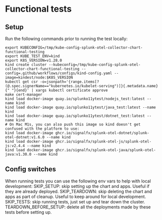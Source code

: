 # Functional tests

## Setup
Run the following commands prior to running the test locally:

```
export KUBECONFIG=/tmp/kube-config-splunk-otel-collector-chart-functional-testing
export KUBE_TEST_ENV=kind
export K8S_VERSION=v1.28.0
kind create cluster --kubeconfig=/tmp/kube-config-splunk-otel-collector-chart-functional-testing --config=.github/workflows/configs/kind-config.yaml --image=kindest/node:$K8S_VERSION
kubectl get csr -o=jsonpath='{range.items[?(@.spec.signerName=="kubernetes.io/kubelet-serving")]}{.metadata.name}{" "}{end}' | xargs kubectl certificate approve
make cert-manager
kind load docker-image quay.io/splunko11ytest/nodejs_test:latest --name kind
kind load docker-image quay.io/splunko11ytest/java_test:latest --name kind
kind load docker-image quay.io/splunko11ytest/dotnet_test:latest --name kind
# On Mac M1s, you can also push this image so kind doesn't get confused with the platform to use:
kind load docker-image ghcr.io/signalfx/splunk-otel-dotnet/splunk-otel-dotnet:v1.6.0 --name kind
kind load docker-image ghcr.io/signalfx/splunk-otel-js/splunk-otel-js:v2.4.4 --name kind
kind load docker-image ghcr.io/signalfx/splunk-otel-java/splunk-otel-java:v1.30.0 --name kind
```

## Config switches

When running tests you can use the following env vars to help with local development:
SKIP_SETUP: skip setting up the chart and apps. Useful if they are already deployed.
SKIP_TEARDOWN: skip deleting the chart and apps as part of cleanup. Useful to keep around for local development.
SKIP_TESTS: skip running tests, just set up and tear down the cluster.
TEARDOWN_BEFORE_SETUP: delete all the deployments made by these tests before setting up.

